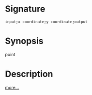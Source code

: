 # Signature
```vikid-signature
input;x coordinate;y coordinate;output
```

# Synopsis
point

# Description

[more...](https://en.wikipedia.org/wiki/Point_(geometry))